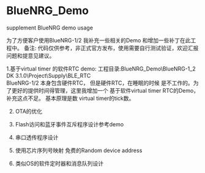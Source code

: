 # BlueNRG_Demo
supplement BlueNRG demo usage

为了方便客户使用BlueNRG-1/2  我补充一些相关的Demo 和增加一些补丁在此工程中。
备注: 代码仅供参考，非正式官方发布，使用需要自行测试验证，欢迎汇报问题和提意见建议。


1.基于virtual timer 的软件RTC demo:
	工程目录:BlueNRG_Demo\BlueNRG-1_2 DK 3.1.0\Project\Supply\BLE_RTC\
	BlueNRG-1/2 本身包含硬件RTC， 但是硬件RTC，在睡眠的时候
	是不工作的。为了更好的提供时间得管理，这里我增加一个
	基于软件virtual timer RTC的Demo，补充这点不足。
	基本原理是数 virtual timer的tick数。
	
	
	
2. OTA的优化



3. Flash访问和蓝牙事件互斥程序设计参考demo




4. 串口透传程序设计


5. 使用芯片序列号映射 免费的Random device address


6. 类似OS的软件定时器和消息队列设计





